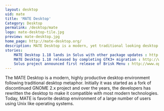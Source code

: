 ```yaml
---
layout: desktop
uid: mate
title: 'MATE Desktop'
Category: Desktop
permalink: /desktop/mate
logo: mate-desktop-tile.jpg
preview: mate-desktop.jpg
home_page: http://mate-desktop.org/
description: MATE Desktop is a modern, yet traditional looking desktop environment which was started as a fork of discontinued GNOME 2.x project. Stories and updates on MATE Desktop.
stories:
    MATE Desktop 1.18 lands in Solus with other package updates : http://www.open-source-feed.com/2017/03/mate-desktop-118-lands-in-solus-with.html
    MATE Desktop 1.18 released by completing GTK3+ migration : http://www.open-source-feed.com/2017/03/mate-desktop-118-released-by-completing.html
    Solus project announced first release of Brisk Menu : http://www.open-source-feed.com/2017/01/solus-project-announced-first-release.html
---
```


The MATE Desktop is a modern, highly productive desktop environment following traditional desktop metaphor. Initially it was started as a fork of discontinued GNOME 2.x project and over the years, the developers has rewritten the desktop to make it compatible with most modern technologies. Today, MATE is favorite desktop environment of a large number of users using Unix like operating systems.
